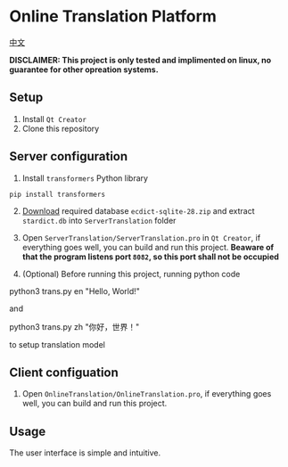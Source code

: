 # Online Translation Platform
[中文]()

**DISCLAIMER: This project is only tested and implimented on linux, no guarantee for other opreation systems.**
## Setup
1. Install `Qt Creator`
2. Clone this repository

## Server configuration
1. Install `transformers` Python library 
```
pip install transformers
```
2. [Download](https://github.com/skywind3000/ECDICT/releases/tag/1.0.28) required database `ecdict-sqlite-28.zip` and extract `stardict.db` into `ServerTranslation` folder

3. Open `ServerTranslation/ServerTranslation.pro` in `Qt Creator`, if everything goes well, you can build and run this project. **Beaware of that the program listens port `8082`, so this port shall not be occupied**

4. (Optional) Before running this project, running python code

python3 trans.py en "Hello, World!"

and

python3 trans.py zh "你好，世界！"

to setup translation model

## Client configuation
1. Open `OnlineTranslation/OnlineTranslation.pro`, if everything goes well, you can build and run this project.

## Usage

The user interface is simple and intuitive.